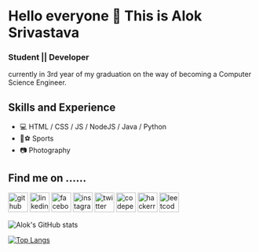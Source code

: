 # Hello everyone 👋 This is Alok Srivastava
### Student || Developer 
currently in 3rd year of my graduation on the way of becoming a Computer Science Engineer.

## Skills and Experience

* 💻 HTML / CSS / JS / NodeJS / Java / Python 
* 🏏⚽ Sports
* 📷 Photography

## Find me on ......

[<img src='https://cdn.jsdelivr.net/npm/simple-icons@3.0.1/icons/github.svg' alt='github' height='40'>](https://github.com/aloksrivastava7)  [<img src='https://cdn.jsdelivr.net/npm/simple-icons@3.0.1/icons/linkedin.svg' alt='linkedin' height='40'>](https://www.linkedin.com/in/alok-srivastava-9a6360208/)  [<img src='https://cdn.jsdelivr.net/npm/simple-icons@3.0.1/icons/facebook.svg' alt='facebook' height='40'>](https://www.facebook.com/aalokcr07)  [<img src='https://cdn.jsdelivr.net/npm/simple-icons@3.0.1/icons/instagram.svg' alt='instagram' height='40'>](https://www.instagram.com/_._alok_/)  [<img src='https://cdn.jsdelivr.net/npm/simple-icons@3.0.1/icons/twitter.svg' alt='twitter' height='40'>](https://twitter.com/AalokSrivastav3)  [<img src='https://cdn.jsdelivr.net/npm/simple-icons@3.0.1/icons/codepen.svg' alt='codepen' height='40'>](https://codepen.io/aloksrivastava7)  [<img src='https://cdn.jsdelivr.net/npm/simple-icons@3.0.1/icons/hackerrank.svg' alt='hackerrank' height='40'>](https://www.hackerrank.com/aalok_srivastav1)  [<img src='https://cdn.jsdelivr.net/npm/simple-icons@3.0.1/icons/leetcode.svg' alt='leetcode' height='40'>](https://leetcode.com/alok_srivastava/)  


![Alok's GitHub stats](https://github-readme-stats.vercel.app/api?username=aloksrivastava7&show_icons=true&theme=synthwave)

[![Top Langs](https://github-readme-stats.vercel.app/api/top-langs/?username=aloksrivastava7&layout=tokyonight)](https://github.com/anuraghazra/github-readme-stats)



